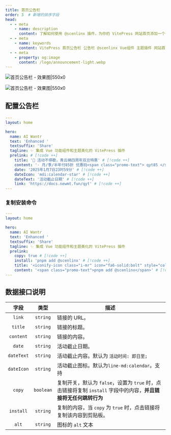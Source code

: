 ```yaml
---
title: 首页公告栏
order: 3  # 新增的排序字段
head:
  - - meta
    - name: description
      content: 了解如何使用 @scenlinx 插件，为你的 VitePress 网站首页添加一个引人注目的公告栏组件。轻松配置和展示活动信息、重要通知或快速安装命令，有效提升首页互动性和信息传递效率。
  - - meta
    - name: keywords
      content: VitePress 首页公告栏 公告栏 @scenlinx Vue组件 主题插件 网站首页 通知栏 活动推广 快速安装 VitePress插件 首页定制
  - - meta
    - property: og:image
      content: /logo/announcement-light.webp
---
```


![首页公告栏 - 效果图|550x0](/logo/announcement-light.webp#light '首页公告栏 - 效果图')

![首页公告栏 - 效果图|550x0](/logo/announcement-dark.webp#dark '首页公告栏 - 效果图')

## 配置公告栏

```yaml [.vitepress/index.md]
---
layout: home

hero:
  name: AI Wantr
  text: 'Enhanced '
  textsuffix: 'Share'
  tagline: ✨ 集成 Vue 功能组件和主题美化的 VitePress 插件
  prelink: # [!code ++]
    title: '🎉 活动不停歇，青云梯四周年双旦特惠' # [!code ++]
    content: '· 月/季/半年付85折 优惠码<span class="promo-text"> qyt85 </span></br>· 年付以及年付以上8折 优惠码<span class="promo-text"> qyt80</span></br>· 年付8折/2年付7折/3年付6折 配合优惠码折上折，最高可达<span class="promo-text"> 48 </span>折' # [!code ++]
    date: '2025年1月7日23时59分' # [!code ++]
    dateIcon: 'mdi:calendar-star' # [!code ++]
    dateText: '活动截止日期' # [!code ++]
    link: 'https://docs.newmt.fun/qyt' # [!code ++]
---
```

### 复制安装命令

```yaml [.vitepress/index.md]
---
layout: home

hero:
  name: AI Wantr
  text: 'Enhanced '
  textsuffix: 'Share'
  tagline: ✨ 集成 Vue 功能组件和主题美化的 VitePress 插件
  prelink:
    copy: true # [!code ++]
    install: 'pnpm add @scenlinx' # [!code ++]
    title: '<iconify-icon class="i-mr" icon="fa6-solid:bolt" style="color:#63E6BE"></iconify-icon> 快速开始' # [!code ++]
    content: '<span class="promo-text">pnpm add @scenlinx</span>' # [!code ++]
---
```

## 数据接口说明

|    字段    |   类型    | 描述                                                                                                                                                                                                                                                            |
| :--------: | :-------: | --------------------------------------------------------------------------------------------------------------------------------------------------------------------------------------------------------------------------------------------------------------- |
|   `link`   | `string`  | <Badge text="可选" /> 链接的 URL。                                                                                                                                                                                                                              |
|  `title`   | `string`  | 链接的标题。                                                                                                                                                                                                                                                    |
| `content`  | `string`  | <Badge text="可选" /> 链接的内容。                                                                                                                                                                                                                              |
|   `date`   | `string`  | <Badge text="可选" /> 活动截止日期。                                                                                                                                                                                                                            |
| `dateText` | `string`  | <Badge text="可选" /> 活动截止内容。默认为 `活动时间: 即日至;`                                                                                                                                                                                                  |
| `dateIcon` | `string`  | <Badge text="可选" /> 活动截止图标。默认为`line-md:calendar`<iconify-icon icon="line-md:calendar" ></iconify-icon>。支持<Pill name="iconify 图标" link="https://icon-sets.iconify.design/" icon="line-md:iconify2-static" color="#1769AA" alt="iconify icon" /> |
|   `copy`   | `boolean` | <Badge text="可选" /> 复制开关，默认为 `false`，设置为 `true` 时，点击链接将复制 `install` 字段中的内容，**并且链接将无任何跳转行为**                                                                                                                           |
| `install`  | `string`  | <Badge text="可选" /> 复制的内容，当 `copy` 为 `true` 时，点击链接将复制该内容到剪贴板。                                                                                                                                                                        |
|   `alt`    | `string`  | <Badge text="可选" /> 图标的 `alt` 文本                                                                                                                                                                                                                         |
